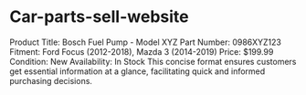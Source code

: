 # Car-parts-sell-website
Product Title: Bosch Fuel Pump - Model XYZ Part Number: 0986XYZ123 Fitment: Ford Focus (2012-2018), Mazda 3 (2014-2019) Price: $199.99 Condition: New Availability: In Stock This concise format ensures customers get essential information at a glance, facilitating quick and informed purchasing decisions.
